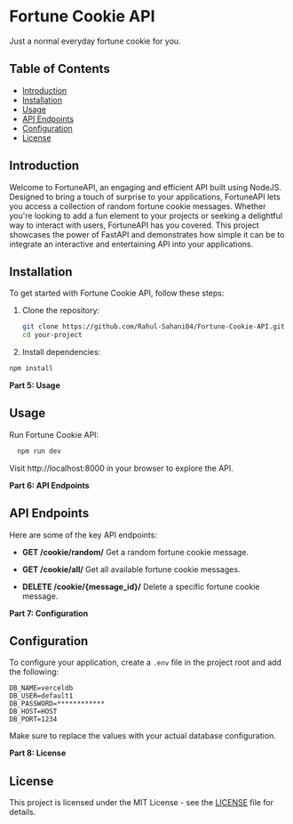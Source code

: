 # Fortune Cookie API
 Just a normal everyday fortune cookie for you.


## Table of Contents

- [Introduction](#introduction)
- [Installation](#installation)
- [Usage](#usage)
- [API Endpoints](#api-endpoints)
- [Configuration](#configuration)
- [License](#license)

## Introduction

Welcome to FortuneAPI, an engaging and efficient API built using NodeJS. Designed to bring a touch of surprise to your applications, FortuneAPI lets you access a collection of random fortune cookie messages. Whether you're looking to add a fun element to your projects or seeking a delightful way to interact with users, FortuneAPI has you covered. This project showcases the power of FastAPI and demonstrates how simple it can be to integrate an interactive and entertaining API into your applications.

## Installation

To get started with Fortune Cookie API, follow these steps:

1. Clone the repository:
   ```sh
   git clone https://github.com/Rahul-Sahani04/Fortune-Cookie-API.git
   cd your-project
   ```

2. Install dependencies:
  ```sh
  npm install
  ```

**Part 5: Usage**

## Usage

Run Fortune Cookie API:
```sh
  npm run dev
```

Visit http://localhost:8000 in your browser to explore the API.

**Part 6: API Endpoints**

## API Endpoints

Here are some of the key API endpoints:

- **GET /cookie/random/**
  Get a random fortune cookie message.

- **GET /cookie/all/**
  Get all available fortune cookie messages.

- **DELETE /cookie/{message_id}/**
  Delete a specific fortune cookie message.

  
**Part 7: Configuration**

## Configuration

To configure your application, create a `.env` file in the project root and add the following:

```env
DB_NAME=verceldb
DB_USER=default1
DB_PASSWORD=************
DB_HOST=HOST
DB_PORT=1234
```
Make sure to replace the values with your actual database configuration.


**Part 8: License**
## License

This project is licensed under the MIT License - see the [LICENSE](LICENSE) file for details.

